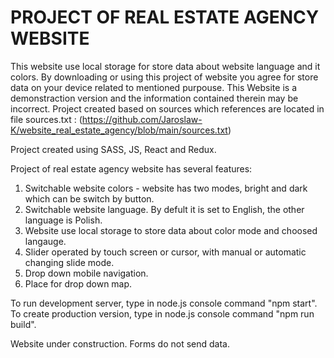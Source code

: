 # PROJECT OF REAL ESTATE AGENCY WEBSITE

This website use local storage for store data about website language and it colors. By downloading or using this project of website you agree for store data on your device related to mentioned purpouse. This Website is a demonstraction version and the information contained therein may be incorrect.
Project created based on sources which references are located in file sources.txt :
(https://github.com/Jaroslaw-K/website_real_estate_agency/blob/main/sources.txt)

Project created using SASS, JS, React and Redux.

Project of real estate agency website has several features:

1. Switchable website colors - website has two modes, bright and dark which can be switch by button.
2. Switchable website language. By defult it is set to English, the other language is Polish.
3. Website use local storage to store data about color mode and choosed langauge.
4. Slider operated by touch screen or cursor, with manual or automatic changing slide mode.
5. Drop down mobile navigation.
6. Place for drop down map.

To run development server, type in node.js console command "npm start".<br>
To create production version, type in node.js console command "npm run build".

Website under construction. Forms do not send data.

